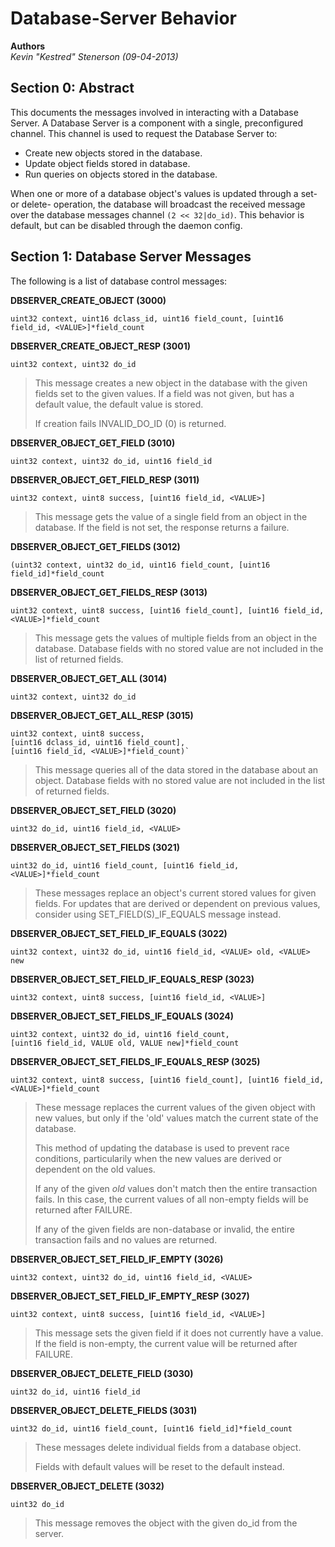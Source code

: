 Database-Server Behavior
========================
**Authors**  
_Kevin "Kestred" Stenerson (09-04-2013)_  


## Section 0: Abstract ##

This documents the messages involved in interacting with a Database Server.
A Database Server is a component with a single, preconfigured channel.
This channel is used to request the Database Server to:
 - Create new objects stored in the database.
 - Update object fields stored in database.
 - Run queries on objects stored in the database.

When one or more of a database object's values is updated through a set- or delete-
operation, the database will broadcast the received message over the database messages
channel `(2 << 32|do_id)`.  This behavior is default, but can be disabled through the daemon config.


## Section 1: Database Server Messages ##
The following is a list of database control messages:

**DBSERVER_CREATE_OBJECT (3000)**

    uint32 context, uint16 dclass_id, uint16 field_count, [uint16 field_id, <VALUE>]*field_count

**DBSERVER_CREATE_OBJECT_RESP (3001)**

    uint32 context, uint32 do_id

> This message creates a new object in the database with the given fields set to
> the given values.  If a field was not given, but has a default value, the default
> value is stored.
> 
> If creation fails INVALID_DO_ID (0) is returned.


**DBSERVER_OBJECT_GET_FIELD (3010)**

    uint32 context, uint32 do_id, uint16 field_id

**DBSERVER_OBJECT_GET_FIELD_RESP (3011)**

    uint32 context, uint8 success, [uint16 field_id, <VALUE>]

> This message gets the value of a single field from an object in the database.
> If the field is not set, the response returns a failure.


**DBSERVER_OBJECT_GET_FIELDS (3012)**

    (uint32 context, uint32 do_id, uint16 field_count, [uint16 field_id]*field_count

**DBSERVER_OBJECT_GET_FIELDS_RESP (3013)**

    uint32 context, uint8 success, [uint16 field_count], [uint16 field_id, <VALUE>]*field_count

> This message gets the values of multiple fields from an object in the database.
> Database fields with no stored value are not included in the list of returned fields.


**DBSERVER_OBJECT_GET_ALL (3014)**

    uint32 context, uint32 do_id

**DBSERVER_OBJECT_GET_ALL_RESP (3015)**

    uint32 context, uint8 success,
    [uint16 dclass_id, uint16 field_count],
    [uint16 field_id, <VALUE>]*field_count)`

> This message queries all of the data stored in the database about an object.
> Database fields with no stored value are not included in the list of returned fields.


**DBSERVER_OBJECT_SET_FIELD (3020)**

    uint32 do_id, uint16 field_id, <VALUE>

**DBSERVER_OBJECT_SET_FIELDS (3021)**

    uint32 do_id, uint16 field_count, [uint16 field_id, <VALUE>]*field_count

> These messages replace an object's current stored values for given fields.
> For updates that are derived or dependent on previous values, consider
> using SET_FIELD(S)_IF_EQUALS message instead.


**DBSERVER_OBJECT_SET_FIELD_IF_EQUALS (3022)**

    uint32 context, uint32 do_id, uint16 field_id, <VALUE> old, <VALUE> new

**DBSERVER_OBJECT_SET_FIELD_IF_EQUALS_RESP (3023)**

    uint32 context, uint8 success, [uint16 field_id, <VALUE>]

**DBSERVER_OBJECT_SET_FIELDS_IF_EQUALS (3024)**

    uint32 context, uint32 do_id, uint16 field_count,
    [uint16 field_id, VALUE old, VALUE new]*field_count

**DBSERVER_OBJECT_SET_FIELDS_IF_EQUALS_RESP (3025)**

    uint32 context, uint8 success, [uint16 field_count], [uint16 field_id, <VALUE>]*field_count

> These message replaces the current values of the given object with new values,
> but only if the 'old' values match the current state of the database.
>
> This method of updating the database is used to prevent race conditions,
> particularily when the new values are derived or dependent on the old values.
>
> If any of the given _old_ values don't match then the entire transaction fails.
> In this case, the current values of all non-empty fields will be returned after FAILURE.
>
> If any of the given fields are non-database or invalid, the entire transaction
> fails and no values are returned.


**DBSERVER_OBJECT_SET_FIELD_IF_EMPTY (3026)**

    uint32 context, uint32 do_id, uint16 field_id, <VALUE>

**DBSERVER_OBJECT_SET_FIELD_IF_EMPTY_RESP (3027)**

    uint32 context, uint8 success, [uint16 field_id, <VALUE>]

> This message sets the given field if it does not currently have a value.  
> If the field is non-empty, the current value will be returned after FAILURE.


**DBSERVER_OBJECT_DELETE_FIELD (3030)**

    uint32 do_id, uint16 field_id

**DBSERVER_OBJECT_DELETE_FIELDS (3031)**

    uint32 do_id, uint16 field_count, [uint16 field_id]*field_count

> These messages delete individual fields from a database object.
>
> Fields with default values will be reset to the default instead.


**DBSERVER_OBJECT_DELETE (3032)**

    uint32 do_id

> This message removes the object with the given do_id from the server.  
